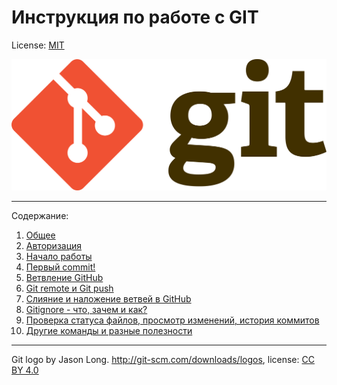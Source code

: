 # Инструкция по работе с GIT


License: [MIT](licence.md)

![](assets/git.logo.png)

---

Содержание:

1. [Общее](content/general.md)
2. [Авторизация](./content/setup.md)
3. [Начало работы](content/start.md)
4. [Первый commit!](content/commit.md)
5. [Ветвление GitHub](content/branches.md)
6. [Git remote и Git push](content/push.md)
7. [Слияние и наложение ветвей в GitHub](content/merge.md)
8. [Gitignore - что, зачем и как?](content/untracked.md)
9. [Проверка статуса файлов, просмотр изменений, история коммитов](content/check.md)
10. [Другие команды и разные полезности](content/other.md)


---

Git logo by Jason Long. http://git-scm.com/downloads/logos, license: [CC BY 4.0](https://creativecommons.org/licenses/by/4.0/) 